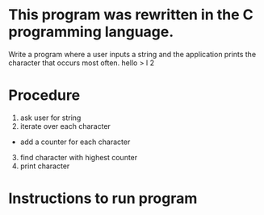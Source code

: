 # This program was rewritten in the C programming language.

Write a program where a user inputs a string and the application prints the
character that occurs most often.
hello > l 2
# Procedure
1. ask user for string
2. iterate over each character
- add a counter for each character
3. find character with highest counter
4. print character



# Instructions to run program